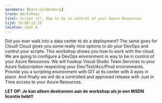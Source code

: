 ```yaml
---
sprekers: [mark-wildenberg]
track: Workshops
titel: Script it!, How to be in control of your Azure Resources
tijd: 10:00-12:15
locatie: Zaal A
---
```

Did you ever walk into a data center to do a deployment? The same goes for Cloud!
Cloud gives you some really nice options to do your DevOps and control your scripts.
This workshop shows you how to work with the cloud. We are going to configure a
DevOps environment in way to be in control of your Azure Resources. We will hookup
Visual Studio Team Services to your Azure Subscription respecting your
Dev/Test/Acc/Prod environments. Provide you a scripting environment with GIT at its
center with 4 eyes in place. And finally we will do a controlled and approved
release with Just in Time access to your Azure Resources.

**LET OP: Je kan alleen deelnemen aan de workshop als je een MSDN licentie hebt!!**